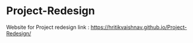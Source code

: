 # Project-Redesign
Website for Project redesign
link  : https://hritikvaishnav.github.io/Project-Redesign/
